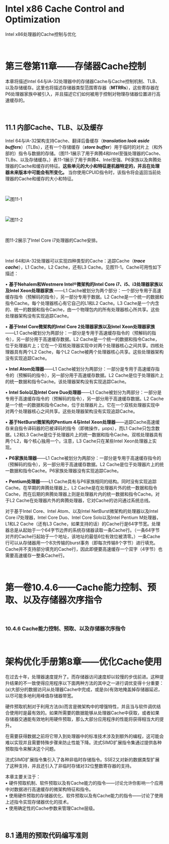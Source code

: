 # Intel x86 Cache Control and Optimization
Intel x86处理器的Cache控制与优化

<br />

# 第三卷第11章——存储器Cache控制

本章将描述Intel 64与IA-32处理器中的存储器Cache与Cache控制机制、TLB、以及存储缓存。这里也将描述存储器类型范围寄存器（**MTRRs**），这些寄存器在P6处理器家族中被引入，并且描述它们如何被用于控制对物理存储器位置进行高速缓存的。

<br />

## 11.1 内部Cache、TLB、以及缓存

Intel 64与IA-32架构支持Cache、翻译后备缓存（***translation look aside buffers***）（TLBs），还有一个存储缓存（***store buffer***）用于临时的对片上（和外部的）指令与数据的存储。（图11-1展示了用于奔腾4和Intel至强处理器的Cache、TLBs、以及存储缓存。）表11-1展示了用于奔腾4、Intel至强、P6家族以及奔腾处理器的Cache和缓存的特征。**这些单元的大小和特征是机器特定的，并且在处理器未来版本中可能会有所变化。** 当你使用CPUID指令时，该指令将会返回当前处理器的Cache和缓存的大小和特征。

<br />

![图11-1](https://github.com/zenny-chen/Intel-x86-Cache-Control-and-Optimization/blob/master/vol3_11-1.png)

<br />

![图11-2](https://github.com/zenny-chen/Intel-x86-Cache-Control-and-Optimization/blob/master/vol3_11-2.png)

<br />

图11-2展示了Intel Core i7处理器的Cache安排。

<br />

Intel 64和IA-32处理器可以实现四种类型的Cache：追踪Cache（***trace cache***），L1 Cache，L2 Cache，还有L3 Cache。见图11-1。Cache可用性如下描述：

• **基于Nehalem和Westmere Intel®微架构的Intel Core i7、i5、i3处理器家族以及Intel Xeon处理器家族** ——L1 Cache被划分为两个部分：一个部分专用于高速缓存指令（预解码的指令），另一部分专用于数据。L2 Cache是一个统一的数据和指令Cache。每个处理器核心有它自己的L1和L2 Cache。L3 Cache是一个内含的、统一的数据和指令Cache，由一个物理包内的所有处理器核心所共享。这些处理器架构没有实现追踪Cache。

• **基于Intel Core微架构的Intel Core 2处理器家族以及Intel Xeon处理器家族**——L1 Cache被划分为两部分：一部分是专用于高速缓存指令的（预解码的指令），另一部分用于高速缓存数据。L2 Cache是一个统一的数据和指令Cache，位于处理器片上；它在一个双核处理器实现中对两个处理器核心之间共享。四核处理器具有两个L2 Cache，每个L2 Cache被两个处理器核心共享。这些处理器架构没有实现追踪Cache。

• **Intel Atom处理器**——L1 Cache被划分为两部分：一部分是专用于高速缓存指令的（预解码的指令），另一部分用于高速缓存数据。L2 Cache是位于处理器片上的统一数据和指令Cache。该处理器架构没有实现追踪Cache。

• **Intel Solo以及Intel Core Duo处理器**——L1 Cache被划分为两部分：一部分是专用于高速缓存指令的（预解码的指令），另一部分用于高速缓存数据。L2 Cache是一个统一的数据和指令Cache，位于处理器片上。它在一个双核处理器实现中对两个处理器核心之间共享。这些处理器架构没有实现追踪Cache。

• **基于NetBurst微架构的Pentium 4与Intel Xeon处理器**——追踪Cache高速缓存来自指令译码器的已被译码的指令（即微操作，μops），而L1 Cache只包含数据。L2和L3 Cache是位于处理器片上的统一数据和指令Cache。双核处理器具有两个L2，每个核心独用一个。注意，L3 Cache只在某些Intel Xeon处理器上实现。

• **P6家族处理器**——L1 Cache被划分为两部分：一部分是专用于高速缓存指令的（预解码的指令），另一部分用于高速缓存数据。L2 Cache是位于处理器片上的统一数据和指令Cache。P6家族处理器没有实现追踪Cache。

• **Pentium处理器**——L1 Cache具有与P6家族相同的结构。同时没有实现追踪Cache。在早期的奔腾处理器上，L2 Cache是在处理器片外的统一数据和指令Cache，而在后期的奔腾处理器上则是处理器片内的统一数据和指令Cache。对于L2 Cache在处理器片外的奔腾处理器，它对Cache的访问通过系统总线。

对于基于Intel Core、Intel Atom、以及Intel NetBurst微架构的处理器以及Intel Core i7处理器，Intel Core Duo、Intel Core Solo以及Intel Pentium M处理器，L1和L2 Cache（还有L3 Cache，如果支持的话）的Cache行是64字节宽。处理器总是从起始于一个64字节边界的系统存储器读取一条Cache行。（一条64字节对齐的Cache行起始于一个地址，该地址的最低6位有效位被清零。）一条Cache行可以从存储器用一个8次传输的burst事务（即每次传输8个字节）进行填充。Cache并不支持部分填充的Cache行，因此即便要高速缓存一个双字（4字节）也需要高速缓存一整条Cache行。

<br />

# 第一卷10.4.6——Cache能力控制、预取、以及存储器次序指令

<br />

### 10.4.6 Cache能力控制、预取、以及存储器次序指令

<br />


# 架构优化手册第8章——优化Cache使用

在过去十年，处理器速度提升了。而存储器访问速度却以较慢的步伐前进。这种提升结果的不一致使得应用程序以下面两种方法的其中之一进行调优变得十分重要：(a)大部分的数据访问从处理器Cache中完成，或是(b)有效地掩盖掉存储器延迟，以尽可能多地利用峰值存储器带宽。

硬件预取机制对于利用方法(b)而言是微架构中的增强特性，并且当与软件调优结合使用时是最有效的。如果所需要的数据能够从处理器Cache中获取，或者如果存储器交通能有效地利用硬件预取，那么大部分应用程序的性能将获得相当大的提升。

在需要获得数据之前将它带入到处理器中的标准技术涉及到额外的编程，这可能会难以实现并且需要特殊步骤来防止性能下降。流式SIMD扩展指令集通过提供各种预取指令来解决这个问题。

流式SIMD扩展指令集引入了各种非临时存储指令。SSE2又对新的数据类型扩展了这种支持，并且还引入了非临时存储对32位整数寄存器的支持。

本章主要关注于：    
• 硬件预取机制、软件预取以及有Cache能力的指令——讨论允许你影响一个应用中对数据进行高速缓存的微架构特征和指令。    
• 使用硬件预取的存储器优化、软件预取以及有Cache能力的指令——讨论了使用上述指令实现存储器优化的技术。    
• 使用确定性的Cache参数来管理Cache层级。

<br />

## 8.1 通用的预取代码编写准则


